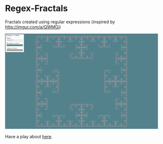 Regex-Fractals
==============

Fractals created using regular expressions (inspired by http://imgur.com/a/QWMGi)

![fractal](fractal_with_settings.png)

Have a play about [here](http://jamiejquinn.com/regex-fractals/).

